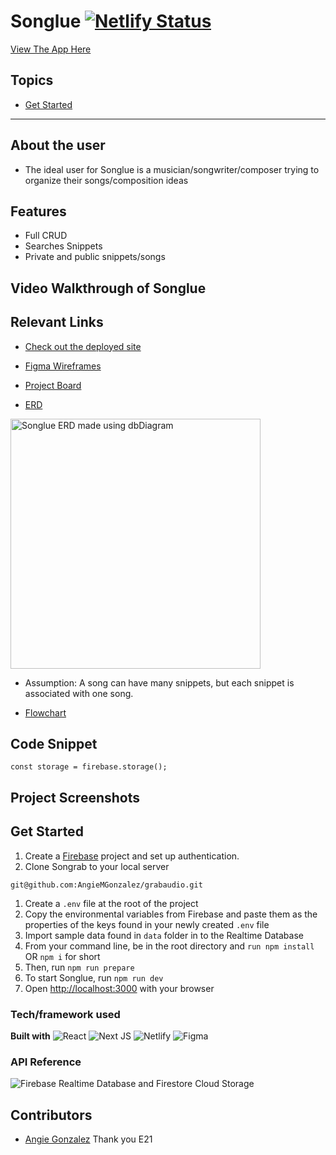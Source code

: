 # Songlue [![Netlify Status](https://api.netlify.com/api/v1/badges/05b738ef-f461-4db8-81e6-54135f2c1883/deploy-status)](https://app.netlify.com/sites/songlue/deploys)

[View The App Here](https://songlue.netlify.app/)

## Topics
- [Get Started](#get-started)
___
## About the user
- The ideal user for Songlue is a musician/songwriter/composer trying to organize their songs/composition ideas

## Features
- Full CRUD
- Searches Snippets
- Private and public snippets/songs

## Video Walkthrough of Songlue

## Relevant Links
- [Check out the deployed site](https://songlue.netlify.app/)
- [Figma Wireframes](https://www.figma.com/file/qlpuv1O0nBa1gsaRUMydaS/Songlue?node-id=0%3A1&t=dKNU5YLDvctIhoVa-1)
- [Project Board](https://github.com/users/AngieMGonzalez/projects/1)

- [ERD](https://dbdiagram.io/d/63ead9d4296d97641d80a8bd)
<img width="400" alt="Songlue ERD made using dbDiagram" src="https://user-images.githubusercontent.com/114124374/222018077-3e8f43cb-0196-4a95-a518-1320d6a4d26c.png">

- Assumption: A song can have many snippets, but each snippet is associated with one song. 

- [Flowchart](https://docs.google.com/presentation/d/1PAdFeMxQmASaOPz7SHPIN45Hd68XpYkwQtB-qsT0OXQ/edit?usp=sharing)

## Code Snippet
```
const storage = firebase.storage();
```

## Project Screenshots

## Get Started
1. Create a [Firebase](https://firebase.google.com/) project and set up authentication. 
1. Clone Songrab to your local server
```
git@github.com:AngieMGonzalez/grabaudio.git
```
1. Create a `.env` file at the root of the project
1. Copy the environmental variables from Firebase and paste them as the properties of the keys found in your newly created `.env` file
1. Import sample data found in `data` folder in to the Realtime Database 
1. From your command line, be in the root directory and `run npm install` OR `npm i` for short
1. Then, run `npm run prepare`
1. To start Songlue, run `npm run dev`
1. Open [http://localhost:3000](http://localhost:3000) with your browser

### Tech/framework used
**Built with** 
![React](https://img.shields.io/badge/react-%2320232a.svg?style=for-the-badge&logo=react&logoColor=%2361DAFB)
![Next JS](https://img.shields.io/badge/Next-black?style=for-the-badge&logo=next.js&logoColor=white)
![Netlify](https://img.shields.io/badge/netlify-%23000000.svg?style=for-the-badge&logo=netlify&logoColor=#00C7B7)
![Figma](https://img.shields.io/badge/figma-%23F24E1E.svg?style=for-the-badge&logo=figma&logoColor=white)

### API Reference
![Firebase Realtime Database and Firestore Cloud Storage](https://img.shields.io/badge/firebase-%23039BE5.svg?style=for-the-badge&logo=firebase)

## Contributors
- [Angie Gonzalez](https://github.com/AngieMGonzalez)
Thank you E21
